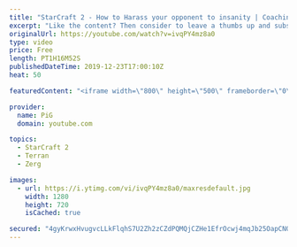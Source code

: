 ```yaml
---
title: "StarCraft 2 - How to Harass your opponent to insanity | Coaching TvZ Plat 3 Battlemech"
excerpt: "Like the content? Then consider to leave a thumbs up and subscribe! ;) If you wish to support me please consider doing so through my patreon: https://www.patreon.com/PiGSC2 Videos don’t appear in your feed and you want to get notified about new uploads? Press the bell Icon :) -- Watch live at https://www.twitch.tv/x5_pig"
originalUrl: https://youtube.com/watch?v=ivqPY4mz8a0
type: video
price: Free
length: PT1H16M52S
publishedDateTime: 2019-12-23T17:00:10Z
heat: 50

featuredContent: "<iframe width=\"800\" height=\"500\" frameborder=\"0\" src=\"https://www.youtube.com/embed/ivqPY4mz8a0\" allow=\"accelerometer; autoplay; encrypted-media; gyroscope; picture-in-picture\" allowfullscreen></iframe>"

provider:
  name: PiG
  domain: youtube.com

topics:
  - StarCraft 2
  - Terran
  - Zerg

images:
  - url: https://i.ytimg.com/vi/ivqPY4mz8a0/maxresdefault.jpg
    width: 1280
    height: 720
    isCached: true

secured: "4gyKrwxHvugvcLLkFlqhS7U2Zh2zCZdPQMQjCZHe1EfrOcwj4mqJb25OapCNQ8hPPywzbvbemltq/KR52hEvNevWZ2w3ghzq4I0a2pU9pp3Su+4De8GNQnMGo/LPuTMKJSxcnuU/Pa7lux3B88qeVv4F+oqpIKoc/DFYSbQ6550fUp8WWxt0cMNhivgLJM16kON4grkPKRAicie6qgehYq48v3EqnZ5BpkFUESo8Oa/tAH7LCSZbPmb82UE5GPWRffgzlMSqfhlQWXgO4meiqQaZtKwkJi7/BIvfVtkudFbRpGj96CM1MJoYkIXZ0XlIU9g121Ko+v8sLNXkrsGBN2opSwtvUDBpR2nNHeTiPqlYqiwYgnX5rKogJl8em1S/AhoR/zUKcyrC6bCy1v0nGUnvOIauEReB2tc3Fp8t3uo=;/2Bn/Nhnqi80lok5Kc2AMw=="
---
```


